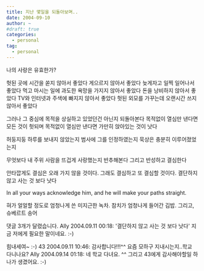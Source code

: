 ```yaml
---
title: 지난 몇일을 되돌아보며..
date: 2004-09-10
author: ~
#draft: true
categories:
  - personal
tag:
  - personal
---
```




나의 사랑은 유효한가?

헛된 곳에 시간을 쏟지 않아서 좋았다
게으르지 않아서 좋았다
늦게자고 일찍 일어나서 좋았다
먹고 마시는 일에 과도한 욕망을 가지지 않아서 좋았다
돈을 낭비하지 않아서 좋았다
TV와 인터넷과 주색에 빠지지 않아서 좋았다
헛된 외모를 가꾸는데 오랜시간 쓰지 않아서 좋았다

그러나
그 중심에 목적을 상실하고 있었던건 아닌지 되돌아본다
목적없이 열심만 낸다면 모든 것이 헛되며
목적없이 열심만 낸다면 가만히 앉아있는 것이 낫다

허둥지둥 하루를 보내지 않았는지
범사에 그를 인정하였는지
묵상은 충분히 이루어졌었는지

무엇보다 내 주위 사람을 뜨겁게 사랑했는지 반추해본다
그리고 반성하고 결심한다

안타깝게도 결심은 오래 가지 않을 것이다. 
그래도 결심하고 또 결심할 것이다. 결단하지 않고 사는 것 보다 낫다

In all your ways acknowledge him, and he will make your paths straight. 

혀가 얼얼할 정도로 엄청나게 쓴 미지근한 녹차.
참치가 엄청나게 들어간 김밥.
그리고, 슈베르트 송어


 댓글  3개가 달렸습니다.
 Ally 2004.09.11 00:18: 
'결단하지 않고 사는 것 보다 낫다'
지금 저에게 필요한 말이네요. :-)

힘내세여~ :-)
 43 2004.09.11 10:46: 
감사합니다!!!^^ 요즘 모하구 지내시는지..학교 다니나요?
 Ally 2004.09.14 01:18: 
네 학교 다녀요. ^^ 그리고 43에게 감사해야할일 하나가 생겼어요. :-)




